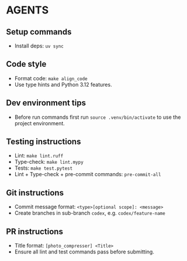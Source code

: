 # AGENTS

## Setup commands
- Install deps: `uv sync`

## Code style
- Format code: `make align_code`
- Use type hints and Python 3.12 features.

## Dev environment tips
- Before run commands first run `source .venv/bin/activate` to use the project environment.

## Testing instructions
- Lint: `make lint.ruff`
- Type-check: `make lint.mypy`
- Tests: `make test.pytest`
- Lint + Type-check + pre-commit commands: `pre-commit-all`

## Git instructions
- Commit message format: `<type>[optional scope]: <message>`
- Create branches in sub-branch `codex`, e.g. `codex/feature-name`

## PR instructions
- Title format: `[photo_compresser] <Title>`
- Ensure all lint and test commands pass before submitting.
